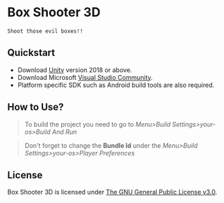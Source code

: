 # Box Shooter 3D
    Shoot those evil boxes!!

## Quickstart
- Download [Unity](https://unity3d.com/get-unity/download/archive) version 2018 or above.
- Download Microsoft [Visual Studio Community](https://visualstudio.microsoft.com/).
- Platform specific SDK such as Android build tools are also required.

## How to Use?
> To build the project you need to go to *Menu>Build Settings>your-os>Build And Run*

> Don't forget to change the **Bundle Id** under the *Menu>Build Settings>your-os>Player Preferences*

## License
Box Shooter 3D is licensed under [The GNU General Public License v3.0](https://www.gnu.org/licenses/gpl-3.0.en.html).
